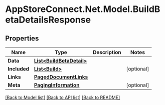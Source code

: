 # AppStoreConnect.Net.Model.BuildBetaDetailsResponse

## Properties

Name | Type | Description | Notes
------------ | ------------- | ------------- | -------------
**Data** | [**List&lt;BuildBetaDetail&gt;**](BuildBetaDetail.md) |  | 
**Included** | [**List&lt;Build&gt;**](Build.md) |  | [optional] 
**Links** | [**PagedDocumentLinks**](PagedDocumentLinks.md) |  | 
**Meta** | [**PagingInformation**](PagingInformation.md) |  | [optional] 

[[Back to Model list]](../README.md#documentation-for-models) [[Back to API list]](../README.md#documentation-for-api-endpoints) [[Back to README]](../README.md)

